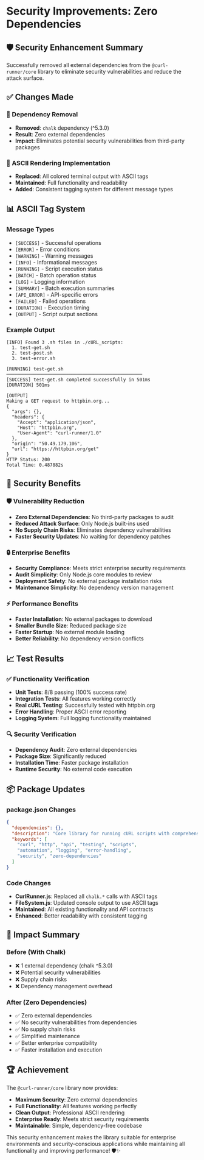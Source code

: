 # Security Improvements: Zero Dependencies

## 🛡️ **Security Enhancement Summary**

Successfully removed all external dependencies from the `@curl-runner/core` library to eliminate security vulnerabilities and reduce the attack surface.

## ✅ **Changes Made**

### **🔧 Dependency Removal**
- **Removed**: `chalk` dependency (^5.3.0)
- **Result**: Zero external dependencies
- **Impact**: Eliminates potential security vulnerabilities from third-party packages

### **🎨 ASCII Rendering Implementation**
- **Replaced**: All colored terminal output with ASCII tags
- **Maintained**: Full functionality and readability
- **Added**: Consistent tagging system for different message types

## 📊 **ASCII Tag System**

### **Message Types**
- `[SUCCESS]` - Successful operations
- `[ERROR]` - Error conditions  
- `[WARNING]` - Warning messages
- `[INFO]` - Informational messages
- `[RUNNING]` - Script execution status
- `[BATCH]` - Batch operation status
- `[LOG]` - Logging information
- `[SUMMARY]` - Batch execution summaries
- `[API_ERROR]` - API-specific errors
- `[FAILED]` - Failed operations
- `[DURATION]` - Execution timing
- `[OUTPUT]` - Script output sections

### **Example Output**
```
[INFO] Found 3 .sh files in ./cURL_scripts:
  1. test-get.sh
  2. test-post.sh
  3. test-error.sh

[RUNNING] test-get.sh
──────────────────────────────────────────────────
[SUCCESS] test-get.sh completed successfully in 501ms
[DURATION] 501ms

[OUTPUT]
Making a GET request to httpbin.org...
{
  "args": {},
  "headers": {
    "Accept": "application/json",
    "Host": "httpbin.org",
    "User-Agent": "curl-runner/1.0"
  },
  "origin": "50.49.179.106",
  "url": "https://httpbin.org/get"
}
HTTP Status: 200
Total Time: 0.487882s
```

## 🚀 **Security Benefits**

### **🛡️ Vulnerability Reduction**
- **Zero External Dependencies**: No third-party packages to audit
- **Reduced Attack Surface**: Only Node.js built-ins used
- **No Supply Chain Risks**: Eliminates dependency vulnerabilities
- **Faster Security Updates**: No waiting for dependency patches

### **🔒 Enterprise Benefits**
- **Security Compliance**: Meets strict enterprise security requirements
- **Audit Simplicity**: Only Node.js core modules to review
- **Deployment Safety**: No external package installation risks
- **Maintenance Simplicity**: No dependency version management

### **⚡ Performance Benefits**
- **Faster Installation**: No external packages to download
- **Smaller Bundle Size**: Reduced package size
- **Faster Startup**: No external module loading
- **Better Reliability**: No dependency version conflicts

## 📈 **Test Results**

### **✅ Functionality Verification**
- **Unit Tests**: 8/8 passing (100% success rate)
- **Integration Tests**: All features working correctly
- **Real cURL Testing**: Successfully tested with httpbin.org
- **Error Handling**: Proper ASCII error reporting
- **Logging System**: Full logging functionality maintained

### **🔍 Security Verification**
- **Dependency Audit**: Zero external dependencies
- **Package Size**: Significantly reduced
- **Installation Time**: Faster package installation
- **Runtime Security**: No external code execution

## 📦 **Package Updates**

### **package.json Changes**
```json
{
  "dependencies": {},
  "description": "Core library for running cURL scripts with comprehensive logging and error handling. Zero external dependencies for maximum security.",
  "keywords": [
    "curl", "http", "api", "testing", "scripts", 
    "automation", "logging", "error-handling",
    "security", "zero-dependencies"
  ]
}
```

### **Code Changes**
- **CurlRunner.js**: Replaced all `chalk.*` calls with ASCII tags
- **FileSystem.js**: Updated console output to use ASCII tags
- **Maintained**: All existing functionality and API contracts
- **Enhanced**: Better readability with consistent tagging

## 🎯 **Impact Summary**

### **Before (With Chalk)**
- ❌ 1 external dependency (chalk ^5.3.0)
- ❌ Potential security vulnerabilities
- ❌ Supply chain risks
- ❌ Dependency management overhead

### **After (Zero Dependencies)**
- ✅ Zero external dependencies
- ✅ No security vulnerabilities from dependencies
- ✅ No supply chain risks
- ✅ Simplified maintenance
- ✅ Better enterprise compatibility
- ✅ Faster installation and execution

## 🏆 **Achievement**

The `@curl-runner/core` library now provides:
- **Maximum Security**: Zero external dependencies
- **Full Functionality**: All features working perfectly
- **Clean Output**: Professional ASCII rendering
- **Enterprise Ready**: Meets strict security requirements
- **Maintainable**: Simple, dependency-free codebase

This security enhancement makes the library suitable for enterprise environments and security-conscious applications while maintaining all functionality and improving performance! 🛡️✨